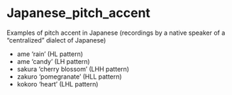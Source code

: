 # Japanese_pitch_accent
Examples of pitch accent in Japanese (recordings by a native speaker of a “centralized” dialect of Japanese)

* ame ‘rain’ (HL pattern)
* ame ‘candy’ (LH pattern)
* sakura ‘cherry blossom’ (LHH pattern)
* zakuro ‘pomegranate’ (HLL pattern)
* kokoro ‘heart’ (LHL pattern)
